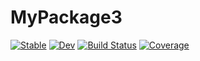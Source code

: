 # MyPackage3

[![Stable](https://img.shields.io/badge/docs-stable-blue.svg)](https://zhanghh0108.github.io/MyPackage3.jl/stable)
[![Dev](https://img.shields.io/badge/docs-dev-blue.svg)](https://zhanghh0108.github.io/MyPackage3.jl/dev)
[![Build Status](https://github.com/zhanghh0108/MyPackage3.jl/workflows/CI/badge.svg)](https://github.com/zhanghh0108/MyPackage3.jl/actions)
[![Coverage](https://codecov.io/gh/zhanghh0108/MyPackage3.jl/branch/master/graph/badge.svg)](https://codecov.io/gh/zhanghh0108/MyPackage3.jl)
